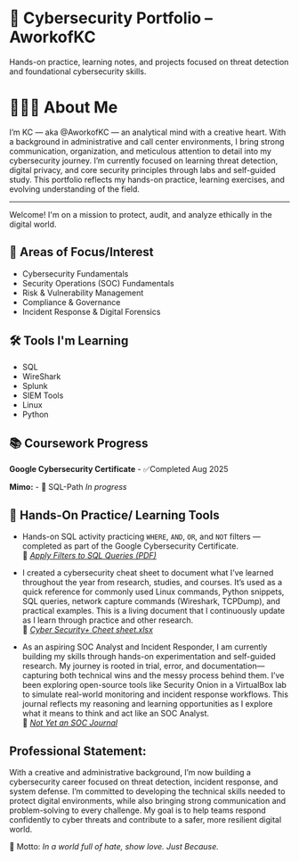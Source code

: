 # 🔐 Cybersecurity Portfolio – AworkofKC
Hands-on practice, learning notes, and projects focused on threat detection and foundational cybersecurity skills.


# 👩🏽‍💻 About Me
I’m KC — aka @AworkofKC — an analytical mind with a creative heart. With a background in administrative and call center environments, I bring strong communication, organization, and meticulous attention to detail into my cybersecurity journey. I’m currently focused on learning threat detection, digital privacy, and core security principles through labs and self-guided study. This portfolio reflects my hands-on practice, learning exercises, and evolving understanding of the field.

---

Welcome! I'm on a mission to protect, audit, and analyze ethically in the digital world.  


## 🧐 Areas of Focus/Interest

- Cybersecurity Fundamentals  
- Security Operations (SOC) Fundamentals
- Risk & Vulnerability Management
- Compliance & Governance
- Incident Response & Digital Forensics

## 🛠️ Tools I'm Learning  

- SQL
- WireShark
- Splunk
- SIEM Tools
- Linux
- Python


## 📚 Coursework Progress

**Google Cybersecurity Certificate** -  ✅Completed Aug 2025

**Mimo:** - 🔄 SQL-Path *In progress*


## 🧠 Hands-On Practice/ Learning Tools

- Hands-on SQL activity practicing `WHERE`, `AND`, `OR`, and `NOT` filters — completed as part of the Google Cybersecurity Certificate.  
📃 [*Apply Filters to SQL Queries (PDF)*](https://github.com/AworkofKC/cybersecurity-portfolio/raw/main/Apply%20filters%20to%20SQL%20queries.pdf)  
 
- I created a cybersecurity cheat sheet to document what I’ve learned throughout the year from research, studies, and courses. It’s used as a quick reference for commonly used Linux commands, Python snippets, SQL queries, network capture commands (Wireshark, TCPDump), and practical examples. This is a living document that I continuously update as I learn through practice and other research.  
📃 [*Cyber Security+ Cheet sheet.xlsx*](https://github.com/AworkofKC/cybersecurity-portfolio/blob/main/Cyber%20Security%2B%20Cheet%20sheet.xlsx)

- As an aspiring SOC Analyst and Incident Responder, I am currently building my skills through hands-on experimentation and self-guided research. My journey is rooted in trial, error, and documentation—capturing both technical wins and the messy process behind them. I’ve been exploring open-source tools like Security Onion in a VirtualBox lab to simulate real-world monitoring and incident response workflows. This journal reflects my reasoning and learning opportunities as I explore what it means to think and act like an SOC Analyst.  
📃 [*Not Yet an SOC Journal*](https://github.com/AworkofKC/cybersecurity-portfolio/blob/main/Not_yet_an_SOC_Journal.md)




## Professional Statement:
With a creative and administrative background, I’m now building a cybersecurity career focused on threat detection, incident response, and system defense. I’m committed to developing the technical skills needed to protect digital environments, while also bringing strong communication and problem-solving to every challenge. My goal is to help teams respond confidently to cyber threats and contribute to a safer, more resilient digital world.


🌟 Motto: *In a world full of hate, show love. Just Because.*
